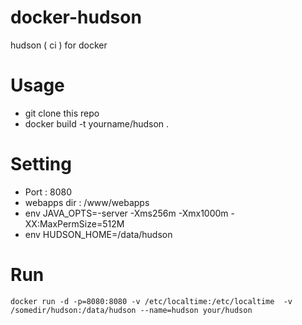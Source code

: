 docker-hudson
=============

hudson ( ci ) for docker

# Usage

* git clone this repo
* docker build -t yourname/hudson .

# Setting

* Port : 8080
* webapps dir : /www/webapps 
* env JAVA_OPTS=-server -Xms256m -Xmx1000m -XX:MaxPermSize=512M
* env HUDSON_HOME=/data/hudson


# Run

`docker run -d -p=8080:8080 -v /etc/localtime:/etc/localtime  -v /somedir/hudson:/data/hudson --name=hudson your/hudson`
